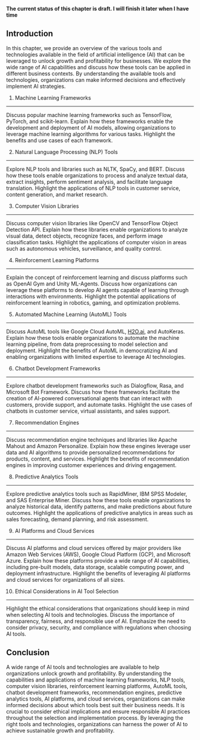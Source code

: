 **The current status of this chapter is draft. I will finish it later when I have time**

Introduction
------------

In this chapter, we provide an overview of the various tools and technologies available in the field of artificial intelligence (AI) that can be leveraged to unlock growth and profitability for businesses. We explore the wide range of AI capabilities and discuss how these tools can be applied in different business contexts. By understanding the available tools and technologies, organizations can make informed decisions and effectively implement AI strategies.

1. Machine Learning Frameworks
------------------------------

Discuss popular machine learning frameworks such as TensorFlow, PyTorch, and scikit-learn. Explain how these frameworks enable the development and deployment of AI models, allowing organizations to leverage machine learning algorithms for various tasks. Highlight the benefits and use cases of each framework.

2. Natural Language Processing (NLP) Tools
------------------------------------------

Explore NLP tools and libraries such as NLTK, SpaCy, and BERT. Discuss how these tools enable organizations to process and analyze textual data, extract insights, perform sentiment analysis, and facilitate language translation. Highlight the applications of NLP tools in customer service, content generation, and market research.

3. Computer Vision Libraries
----------------------------

Discuss computer vision libraries like OpenCV and TensorFlow Object Detection API. Explain how these libraries enable organizations to analyze visual data, detect objects, recognize faces, and perform image classification tasks. Highlight the applications of computer vision in areas such as autonomous vehicles, surveillance, and quality control.

4. Reinforcement Learning Platforms
-----------------------------------

Explain the concept of reinforcement learning and discuss platforms such as OpenAI Gym and Unity ML-Agents. Discuss how organizations can leverage these platforms to develop AI agents capable of learning through interactions with environments. Highlight the potential applications of reinforcement learning in robotics, gaming, and optimization problems.

5. Automated Machine Learning (AutoML) Tools
--------------------------------------------

Discuss AutoML tools like Google Cloud AutoML, [H2O.ai](http://H2O.ai), and AutoKeras. Explain how these tools enable organizations to automate the machine learning pipeline, from data preprocessing to model selection and deployment. Highlight the benefits of AutoML in democratizing AI and enabling organizations with limited expertise to leverage AI technologies.

6. Chatbot Development Frameworks
---------------------------------

Explore chatbot development frameworks such as Dialogflow, Rasa, and Microsoft Bot Framework. Discuss how these frameworks facilitate the creation of AI-powered conversational agents that can interact with customers, provide support, and automate tasks. Highlight the use cases of chatbots in customer service, virtual assistants, and sales support.

7. Recommendation Engines
-------------------------

Discuss recommendation engine techniques and libraries like Apache Mahout and Amazon Personalize. Explain how these engines leverage user data and AI algorithms to provide personalized recommendations for products, content, and services. Highlight the benefits of recommendation engines in improving customer experiences and driving engagement.

8. Predictive Analytics Tools
-----------------------------

Explore predictive analytics tools such as RapidMiner, IBM SPSS Modeler, and SAS Enterprise Miner. Discuss how these tools enable organizations to analyze historical data, identify patterns, and make predictions about future outcomes. Highlight the applications of predictive analytics in areas such as sales forecasting, demand planning, and risk assessment.

9. AI Platforms and Cloud Services
----------------------------------

Discuss AI platforms and cloud services offered by major providers like Amazon Web Services (AWS), Google Cloud Platform (GCP), and Microsoft Azure. Explain how these platforms provide a wide range of AI capabilities, including pre-built models, data storage, scalable computing power, and deployment infrastructure. Highlight the benefits of leveraging AI platforms and cloud services for organizations of all sizes.

10. Ethical Considerations in AI Tool Selection
-----------------------------------------------

Highlight the ethical considerations that organizations should keep in mind when selecting AI tools and technologies. Discuss the importance of transparency, fairness, and responsible use of AI. Emphasize the need to consider privacy, security, and compliance with regulations when choosing AI tools.

Conclusion
----------

A wide range of AI tools and technologies are available to help organizations unlock growth and profitability. By understanding the capabilities and applications of machine learning frameworks, NLP tools, computer vision libraries, reinforcement learning platforms, AutoML tools, chatbot development frameworks, recommendation engines, predictive analytics tools, AI platforms, and cloud services, organizations can make informed decisions about which tools best suit their business needs. It is crucial to consider ethical implications and ensure responsible AI practices throughout the selection and implementation process. By leveraging the right tools and technologies, organizations can harness the power of AI to achieve sustainable growth and profitability.
